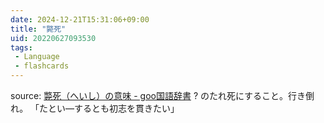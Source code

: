 ```yaml
---
date: 2024-12-21T15:31:06+09:00
title: "斃死"
uid: 20220627093530
tags:
 - Language
 - flashcards
---
```


source: [斃死（へいし）の意味 - goo国語辞書](https://dictionary.goo.ne.jp/word/%E6%96%83%E6%AD%BB/)
?
のたれ死にすること。行き倒れ。
「たとい―するとも初志を貫きたい」
<!--SR:!2022-09-03,49,290-->